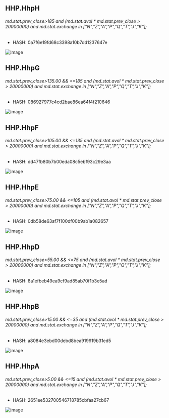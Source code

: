 ## HHP.HhpH
###### md.stat.prev_close>185 and (md.stat.avol * md.stat.prev_close > 20000000) and md.stat.exchange in ["N","Z","A","P","Q","T","J","K"];
* HASH:  0a7f6e19fd68c3398a10b7dd1237647e
  
![image](https://github.com/bdincerTrader/Fauconberg1/assets/127531384/4b1515f2-bb25-40e4-a6fc-596d31ba7deb)

## HHP.HhpG
###### md.stat.prev_close>135.00 && <=185 and (md.stat.avol * md.stat.prev_close > 20000000) and md.stat.exchange in ["N","Z","A","P","Q","T","J","K"];
* HASH:  086927977c4cd2bae86ea64f4f210646
  
![image](https://github.com/bdincerTrader/Fauconberg1/assets/127531384/4a461fe1-4d20-4fb1-ae52-f4d737d5724b)

## HHP.HhpF
###### md.stat.prev_close>105.00 && <=135 and (md.stat.avol * md.stat.prev_close > 20000000) and md.stat.exchange in ["N","Z","A","P","Q","T","J","K"];
* HASH:  dd47fb80b7b00eda08c5ebf93c29e3aa

![image](https://github.com/bdincerTrader/Fauconberg1/assets/127531384/e37ed0a6-d57a-441b-8216-557964550cba)

## HHP.HhpE
###### md.stat.prev_close>75.00 && <=105 and (md.stat.avol * md.stat.prev_close > 20000000) and md.stat.exchange in ["N","Z","A","P","Q","T","J","K"];
* HASH:  0db58de63af7f100df00b9ab1a082657
  
![image](https://github.com/bdincerTrader/Fauconberg1/assets/127531384/c3dfe18e-6e8e-4b01-9a0b-be8ff736187b)

## HHP.HhpD
###### md.stat.prev_close>55.00 && <=75 and (md.stat.avol * md.stat.prev_close > 20000000) and md.stat.exchange in ["N","Z","A","P","Q","T","J","K"];
* HASH:  8a1efbeb49ea9cf9ad85ab70f1b3e5ad
  
![image](https://github.com/bdincerTrader/Fauconberg1/assets/127531384/1e65f0c4-0d0d-4b23-93de-7c7441e3c160)

## HHP.HhpB
###### md.stat.prev_close>15.00 && <=35 and (md.stat.avol * md.stat.prev_close > 20000000) and md.stat.exchange in ["N","Z","A","P","Q","T","J","K"];
* HASH:  a8084e3ebd00debd8bea919919b31ed5
  
![image](https://github.com/bdincerTrader/Fauconberg1/assets/127531384/ff03f1f4-e980-4231-bcea-595c37cac6ea)

## HHP.HhpA
###### md.stat.prev_close>5.00 && <=15 and (md.stat.avol * md.stat.prev_close > 20000000) and md.stat.exchange in ["N","Z","A","P","Q","T","J","K"];
* HASH:  2651ee532700546718785cbfaa27cb67
  
![image](https://github.com/bdincerTrader/Fauconberg1/assets/127531384/d505d833-eb74-4bc3-b9ae-ba7ab37973f2)







